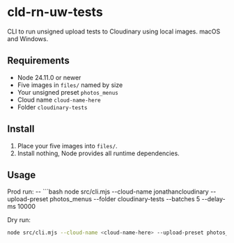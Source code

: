# cld-rn-uw-tests

CLI to run unsigned upload tests to Cloudinary using local images. macOS and Windows.

## Requirements

- Node 24.11.0 or newer
- Five images in `files/` named by size
- Your unsigned preset `photos_menus`
- Cloud name `cloud-name-here`
- Folder `cloudinary-tests`

## Install

1. Place your five images into `files/`.
2. Install nothing, Node provides all runtime dependencies.

## Usage

Prod run:
-- ```bash
node src/cli.mjs --cloud-name jonathancloudinary --upload-preset photos_menus --folder cloudinary-tests --batches 5 --delay-ms 10000

Dry run:

```bash
node src/cli.mjs --cloud-name <cloud-name-here> --upload-preset photos_menus --folder cloudinary-tests --batches 5 --delay-ms 10000 --dry
```
